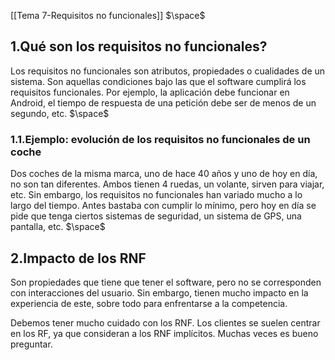 [[Tema 7-Requisitos no funcionales]]
$\space$
## 1.Qué son los requisitos no funcionales?
Los requisitos no funcionales son atributos, propiedades o cualidades de un sistema. Son aquellas condiciones bajo las que el software cumplirá los requisitos funcionales. Por ejemplo, la aplicación debe funcionar en Android, el tiempo de respuesta de una petición debe ser de menos de un segundo, etc.
$\space$
### 1.1.Ejemplo: evolución de los requisitos no funcionales de un coche
Dos coches de la misma marca, uno de hace 40 años y uno de hoy en día, no son tan diferentes. Ambos tienen 4 ruedas, un volante, sirven para viajar, etc. Sin embargo, los requisitos no funcionales han variado mucho a lo largo del tiempo. Antes bastaba con cumplir lo mínimo, pero hoy en día se pide que tenga ciertos sistemas de seguridad, un sistema de GPS, una pantalla, etc.
$\space$
## 2.Impacto de los RNF
Son propiedades que tiene que tener el software, pero no se corresponden con interacciones del usuario. Sin embargo, tienen mucho impacto en la experiencia de este, sobre todo para enfrentarse a la competencia. 

Debemos tener mucho cuidado con los RNF. Los clientes se suelen centrar en los RF, ya que consideran a los RNF implícitos. Muchas veces es bueno preguntar.
